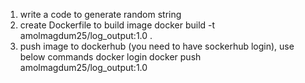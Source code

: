 1. write a code to generate random string
2. create Dockerfile to build image
    docker build -t amolmagdum25/log_output:1.0 .
3. push image to dockerhub (you need to have sockerhub login), use below commands
    docker login
    docker push amolmagdum25/log_output:1.0
